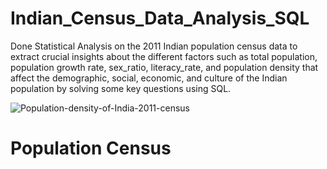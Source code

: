 # Indian_Census_Data_Analysis_SQL

Done Statistical Analysis on the 2011 Indian population census data to extract crucial insights about the different factors such as total population, population growth rate, sex_ratio, literacy_rate, and population density that affect the demographic, social, economic, and culture of the Indian population by solving some key questions using SQL. 

![Population-density-of-India-2011-census](https://github.com/CoderNitu/Indian_Census_Data_Analysis_SQL/assets/87817227/7c45e295-7cdc-4c82-b70b-64efb8d198ca)


# Population Census
